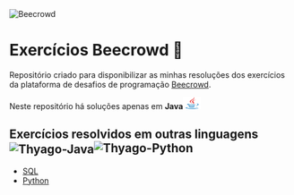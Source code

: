 <img src="https://www.beecrowd.com.br/home/wp-content/uploads/2021/08/beecrowd__negativoHor-vazado-small-PNG-1024x246.png" alt="Beecrowd">

# Exercícios Beecrowd :space_invader:

Repositório criado para disponibilizar as minhas resoluções dos exercícios da plataforma de desafios de programação [Beecrowd](https://www.beecrowd.com.br/judge/pt).
  
Neste repositório há soluções apenas em **Java**<img alt="Thyago-JAVA" height="22" width="32" src="https://raw.githubusercontent.com/devicons/devicon/master/icons/java/java-original.svg">

## Exercícios resolvidos em outras linguagens <img align="center" alt="Thyago-Java" height="25" width="35" src="https://www.freepnglogos.com/uploads/logo-mysql-png/logo-mysql-mysql-logo-png-transparent-svg-vector-bie-supply-2.png"><img alt="Thyago-Python" height="22" width="32" src="https://cdn3.iconfinder.com/data/icons/logos-and-brands-adobe/512/267_Python-512.png">


- [SQL](https://github.com/T-Lobato/beecrowd_problems_SQL)
- [Python](https://github.com/T-Lobato/beecrowd_problems_python)
